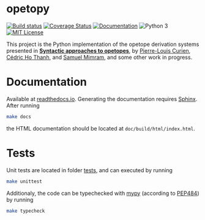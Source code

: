 opetopy
=======

[![Build status](https://travis-ci.com/altaris/opetopy.svg?branch=master)](https://travis-ci.com/altaris/opetopy)
[![Coverage Status](https://coveralls.io/repos/github/altaris/opetopy/badge.svg?branch=master)](https://coveralls.io/github/altaris/opetopy?branch=master)
[![Documentation](https://readthedocs.org/projects/opetopy/badge/?version=latest)](https://opetopy.readthedocs.io/en/latest/)
![Python 3](https://badgen.net/badge/Python/3/blue)
[![MIT License](https://badgen.net/badge/license/MIT/blue)](https://choosealicense.com/licenses/mit/)

This project is the Python implementation of the opetope derivation systems
presented in [**Syntactic approaches to
opetopes**](https://arxiv.org/abs/1903.05848), by [Pierre-Louis
Curien](https://www.irif.fr/~curien/), [Cédric Ho
Thanh](https://hothanh.fr/cedric), and [Samuel
Mimram](http://www.lix.polytechnique.fr/Labo/Samuel.Mimram), and some other
work in progress.

# Documentation

Available at [readthedocs.io](https://readthedocs.io/en/latest/?badge=latest).
Generating the documentation requires
[Sphinx](http://www.sphinx-doc.org/en/stable/). After running
```sh
make docs
```

the HTML documentation should be located at `doc/build/html/index.html`.

# Tests

Unit tests are located in folder [tests](tests/), and can executed by running
```sh
make unittest
```

Additionaly, the code can be typechecked with [mypy](http://mypy-lang.org/)
(according to [PEP484](https://www.python.org/dev/peps/pep-0484/)) by running
```sh
make typecheck
```
